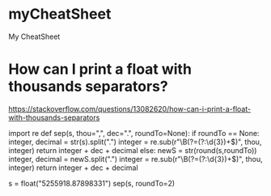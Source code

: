 # myCheatSheet
My CheatSheet

# How can I print a float with thousands separators?
https://stackoverflow.com/questions/13082620/how-can-i-print-a-float-with-thousands-separators


import re
def sep(s, thou=",", dec=".", roundTo=None):
    if roundTo == None:
        integer, decimal = str(s).split(".")
        integer = re.sub(r"\B(?=(?:\d{3})+$)", thou, integer)
        return integer + dec + decimal
    else:
        newS = str(round(s,roundTo))
        integer, decimal = newS.split(".")
        integer = re.sub(r"\B(?=(?:\d{3})+$)", thou, integer)
        return integer + dec + decimal

s = float("5255918.87898331")
sep(s, roundTo=2)
